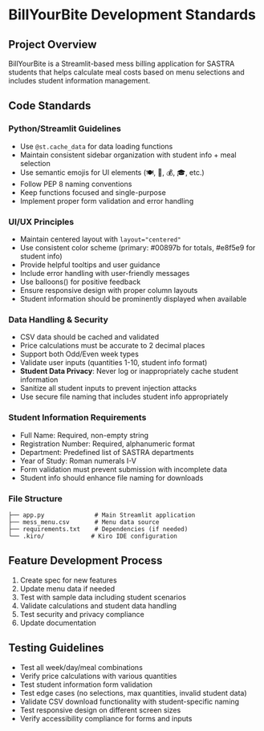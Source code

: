 # BillYourBite Development Standards

## Project Overview
BillYourBite is a Streamlit-based mess billing application for SASTRA students that helps calculate meal costs based on menu selections and includes student information management.

## Code Standards

### Python/Streamlit Guidelines
- Use `@st.cache_data` for data loading functions
- Maintain consistent sidebar organization with student info + meal selection
- Use semantic emojis for UI elements (🍽️, 🍲, 💰, 🎓, etc.)
- Follow PEP 8 naming conventions
- Keep functions focused and single-purpose
- Implement proper form validation and error handling

### UI/UX Principles
- Maintain centered layout with `layout="centered"`
- Use consistent color scheme (primary: #00897b for totals, #e8f5e9 for student info)
- Provide helpful tooltips and user guidance
- Include error handling with user-friendly messages
- Use balloons() for positive feedback
- Ensure responsive design with proper column layouts
- Student information should be prominently displayed when available

### Data Handling & Security
- CSV data should be cached and validated
- Price calculations must be accurate to 2 decimal places
- Support both Odd/Even week types
- Validate user inputs (quantities 1-10, student info format)
- **Student Data Privacy**: Never log or inappropriately cache student information
- Sanitize all student inputs to prevent injection attacks
- Use secure file naming that includes student info appropriately

### Student Information Requirements
- Full Name: Required, non-empty string
- Registration Number: Required, alphanumeric format
- Department: Predefined list of SASTRA departments
- Year of Study: Roman numerals I-V
- Form validation must prevent submission with incomplete data
- Student info should enhance file naming for downloads

### File Structure
```
├── app.py              # Main Streamlit application
├── mess_menu.csv       # Menu data source
├── requirements.txt    # Dependencies (if needed)
└── .kiro/             # Kiro IDE configuration
```

## Feature Development Process
1. Create spec for new features
2. Update menu data if needed
3. Test with sample data including student scenarios
4. Validate calculations and student data handling
5. Test security and privacy compliance
6. Update documentation

## Testing Guidelines
- Test all week/day/meal combinations
- Verify price calculations with various quantities
- Test student information form validation
- Test edge cases (no selections, max quantities, invalid student data)
- Validate CSV download functionality with student-specific naming
- Test responsive design on different screen sizes
- Verify accessibility compliance for forms and inputs